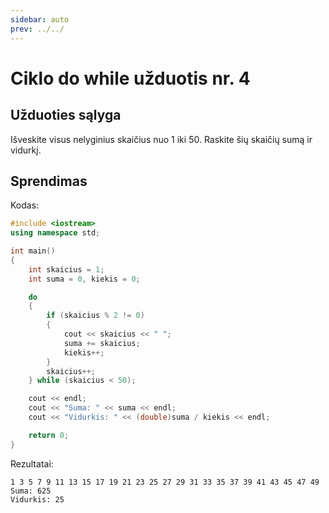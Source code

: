 ```yaml
---
sidebar: auto
prev: ../../
---
```


# Ciklo do while užduotis nr. 4

## Užduoties sąlyga

Išveskite visus nelyginius skaičius nuo 1 iki 50. Raskite šių skaičių sumą ir vidurkį.

## Sprendimas

Kodas:

```cpp
#include <iostream>
using namespace std;

int main()
{
	int skaicius = 1;
	int suma = 0, kiekis = 0;

	do
	{
		if (skaicius % 2 != 0)
		{
			cout << skaicius << " ";
			suma += skaicius;
			kiekis++;
		}
		skaicius++;
	} while (skaicius < 50);

	cout << endl;
	cout << "Suma: " << suma << endl;
	cout << "Vidurkis: " << (double)suma / kiekis << endl;

	return 0;
}
```

Rezultatai:

```
1 3 5 7 9 11 13 15 17 19 21 23 25 27 29 31 33 35 37 39 41 43 45 47 49
Suma: 625
Vidurkis: 25
```

